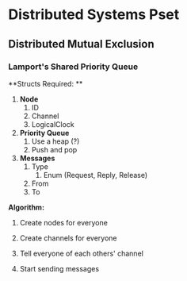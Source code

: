# Distributed Systems Pset 

## Distributed Mutual Exclusion 

### Lamport's Shared Priority Queue 

**Structs Required: **

1. **Node** 
   1. ID 
   2. Channel 
   3. LogicalClock 
2. **Priority Queue** 
   1. Use a heap (?)
   2. Push and pop 
3. **Messages** 
   1. Type 
      1. Enum (Request, Reply, Release)
   2. From 
   3. To 

**Algorithm:** 

1. Create nodes for everyone 

2. Create channels for everyone 

3. Tell everyone of each others' channel 

4. Start sending messages  

   